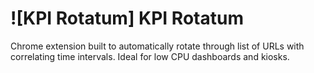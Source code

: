 # ![KPI Rotatum]  KPI Rotatum

Chrome extension built to automatically rotate through list of URLs with correlating time intervals. Ideal for low CPU dashboards and kiosks.

